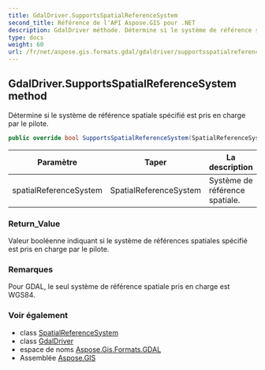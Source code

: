 ```yaml
---
title: GdalDriver.SupportsSpatialReferenceSystem
second_title: Référence de l'API Aspose.GIS pour .NET
description: GdalDriver méthode. Détermine si le système de référence spatiale spécifié est pris en charge par le pilote.
type: docs
weight: 60
url: /fr/net/aspose.gis.formats.gdal/gdaldriver/supportsspatialreferencesystem/
---
```

## GdalDriver.SupportsSpatialReferenceSystem method

Détermine si le système de référence spatiale spécifié est pris en charge par le pilote.

```csharp
public override bool SupportsSpatialReferenceSystem(SpatialReferenceSystem spatialReferenceSystem)
```

| Paramètre | Taper | La description |
| --- | --- | --- |
| spatialReferenceSystem | SpatialReferenceSystem | Système de référence spatiale. |

### Return_Value

Valeur booléenne indiquant si le système de références spatiales spécifié est pris en charge par le pilote.

### Remarques

Pour GDAL, le seul système de référence spatiale pris en charge est WGS84.

### Voir également

* class [SpatialReferenceSystem](../../../aspose.gis.spatialreferencing/spatialreferencesystem/)
* class [GdalDriver](../)
* espace de noms [Aspose.Gis.Formats.GDAL](../../gdaldriver/)
* Assemblée [Aspose.GIS](../../../)


